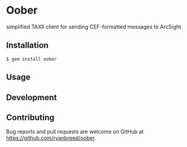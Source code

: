 # Oober

simplified TAXII client for sending CEF-formatted messages to ArcSight

## Installation


    $ gem install oober

## Usage



## Development



## Contributing

Bug reports and pull requests are welcome on GitHub at https://github.com/ryanbreed/oober.

